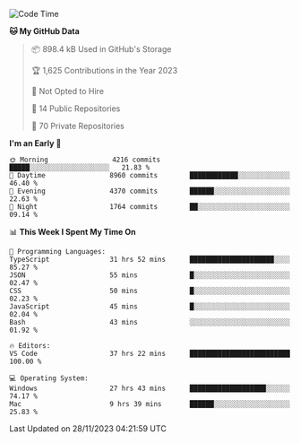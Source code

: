 <!--START_SECTION:waka-->
![Code Time](http://img.shields.io/badge/Code%20Time-4%2C954%20hrs%205%20mins-blue)

**🐱 My GitHub Data** 

> 📦 898.4 kB Used in GitHub's Storage 
 > 
> 🏆 1,625 Contributions in the Year 2023
 > 
> 🚫 Not Opted to Hire
 > 
> 📜 14 Public Repositories 
 > 
> 🔑 70 Private Repositories 
 > 
**I'm an Early 🐤** 

```text
🌞 Morning                4216 commits        █████░░░░░░░░░░░░░░░░░░░░   21.83 % 
🌆 Daytime                8960 commits        ████████████░░░░░░░░░░░░░   46.40 % 
🌃 Evening                4370 commits        ██████░░░░░░░░░░░░░░░░░░░   22.63 % 
🌙 Night                  1764 commits        ██░░░░░░░░░░░░░░░░░░░░░░░   09.14 % 
```


📊 **This Week I Spent My Time On** 

```text
💬 Programming Languages: 
TypeScript               31 hrs 52 mins      █████████████████████░░░░   85.27 % 
JSON                     55 mins             █░░░░░░░░░░░░░░░░░░░░░░░░   02.47 % 
CSS                      50 mins             █░░░░░░░░░░░░░░░░░░░░░░░░   02.23 % 
JavaScript               45 mins             █░░░░░░░░░░░░░░░░░░░░░░░░   02.04 % 
Bash                     43 mins             ░░░░░░░░░░░░░░░░░░░░░░░░░   01.92 % 

🔥 Editors: 
VS Code                  37 hrs 22 mins      █████████████████████████   100.00 % 

💻 Operating System: 
Windows                  27 hrs 43 mins      ███████████████████░░░░░░   74.17 % 
Mac                      9 hrs 39 mins       ██████░░░░░░░░░░░░░░░░░░░   25.83 % 
```


 Last Updated on 28/11/2023 04:21:59 UTC
<!--END_SECTION:waka-->

